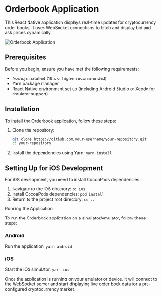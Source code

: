 # Orderbook Application

This React Native application displays real-time updates for cryptocurrency order books. It uses WebSocket connections to fetch and display bid and ask prices dynamically.

![Orderbook Application]('./app-screenshot.png')

## Prerequisites

Before you begin, ensure you have met the following requirements:
- Node.js installed (18.x or higher recommended)
- Yarn package manager
- React Native environment set up (including Android Studio or Xcode for emulator support)

## Installation

To install the Orderbook application, follow these steps:

1. Clone the repository:
   ```bash
   git clone https://github.com/your-username/your-repository.git
   cd your-repository
2. Install the dependencies using Yarn:
   ```yarn install```

## Setting Up for iOS Development
For iOS development, you need to install CocoaPods dependencies:

1. Navigate to the iOS directory:
 ```cd ios```
 2. Install CocoaPods dependencies:
```pod install```
3. Return to the project root directory:
```cd ..```

Running the Application

To run the Orderbook application on a simulator/emulator, follow these steps:

### Android
Run the application:
```yarn android```

### iOS
Start the iOS simulator.
```yarn ios```

Once the application is running on your emulator or device, it will connect to the WebSocket server and start displaying live order book data for a pre-configured cryptocurrency market.
